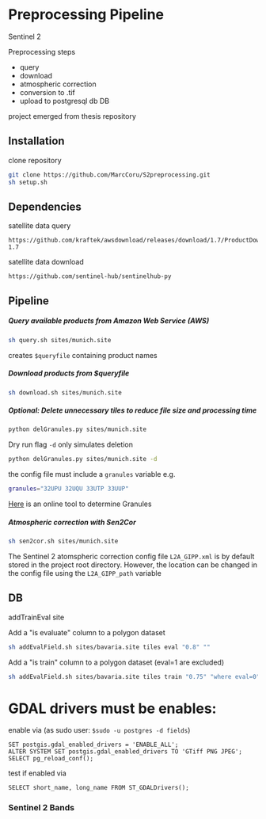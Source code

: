 # Preprocessing Pipeline

Sentinel 2

Preprocessing steps
* query
* download
* atmospheric correction
* conversion to .tif
* upload to postgresql db DB

project emerged from thesis repository

## Installation

clone repository
```bash
git clone https://github.com/MarcCoru/S2preprocessing.git
sh setup.sh
```

## Dependencies

satellite data query
```
https://github.com/kraftek/awsdownload/releases/download/1.7/ProductDownload-1.7
```

satellite data download
```
https://github.com/sentinel-hub/sentinelhub-py
```

## Pipeline

##### Query available products from Amazon Web Service (AWS)

```bash
sh query.sh sites/munich.site
```

creates ```$queryfile``` containing product names

##### Download products from $queryfile

```bash
sh download.sh sites/munich.site
```

##### Optional: Delete unnecessary tiles to reduce file size and processing time

```bash
python delGranules.py sites/munich.site
```

Dry run flag ```-d``` only simulates deletion

```bash
python delGranules.py sites/munich.site -d
```


the config file must include a ```granules``` variable
e.g.
```bash
granules="32UPU 32UQU 33UTP 33UUP"
```

[Here](https://mappingsupport.com/p/coordinates-mgrs-google-maps.html) is an online tool to determine Granules

##### Atmospheric correction with Sen2Cor

```bash
sh sen2cor.sh sites/munich.site
```

The Sentinel 2 atomspheric correction config file ```L2A_GIPP.xml``` is by
default stored in the project root directory.
However, the location can be changed in the config file using the ```L2A_GIPP_path``` variable

## DB

addTrainEval site

Add a "is evaluate" column to a polygon dataset
```bash
sh addEvalField.sh sites/bavaria.site tiles eval "0.8" ""
```

Add a "is train" column to a polygon dataset (eval=1 are excluded)
```bash
sh addEvalField.sh sites/bavaria.site tiles train "0.75" "where eval=0"
```

# GDAL drivers must be enables:
enable via (as sudo user: ```$sudo -u postgres -d fields```)
```
SET postgis.gdal_enabled_drivers = 'ENABLE_ALL';
ALTER SYSTEM SET postgis.gdal_enabled_drivers TO 'GTiff PNG JPEG';
SELECT pg_reload_conf();
```

test if enabled via
```
SELECT short_name, long_name FROM ST_GDALDrivers();
```

### Sentinel 2 Bands
